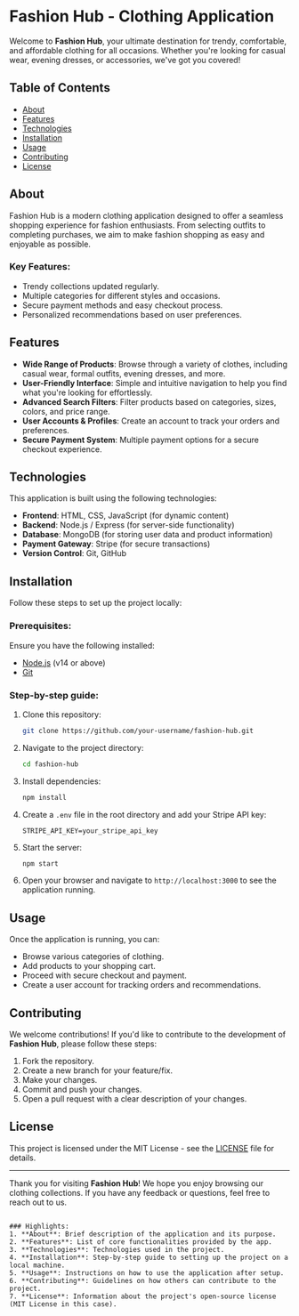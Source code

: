  

# Fashion Hub - Clothing Application

Welcome to **Fashion Hub**, your ultimate destination for trendy, comfortable, and affordable clothing for all occasions. Whether you're looking for casual wear, evening dresses, or accessories, we've got you covered!

## Table of Contents

- [About](#about)
- [Features](#features)
- [Technologies](#technologies)
- [Installation](#installation)
- [Usage](#usage)
- [Contributing](#contributing)
- [License](#license)

## About

Fashion Hub is a modern clothing application designed to offer a seamless shopping experience for fashion enthusiasts. From selecting outfits to completing purchases, we aim to make fashion shopping as easy and enjoyable as possible. 

### Key Features:
- Trendy collections updated regularly.
- Multiple categories for different styles and occasions.
- Secure payment methods and easy checkout process.
- Personalized recommendations based on user preferences.

## Features

- **Wide Range of Products**: Browse through a variety of clothes, including casual wear, formal outfits, evening dresses, and more.
- **User-Friendly Interface**: Simple and intuitive navigation to help you find what you're looking for effortlessly.
- **Advanced Search Filters**: Filter products based on categories, sizes, colors, and price range.
- **User Accounts & Profiles**: Create an account to track your orders and preferences.
- **Secure Payment System**: Multiple payment options for a secure checkout experience.

## Technologies

This application is built using the following technologies:

- **Frontend**: HTML, CSS, JavaScript (for dynamic content)
- **Backend**: Node.js / Express (for server-side functionality)
- **Database**: MongoDB (for storing user data and product information)
- **Payment Gateway**: Stripe (for secure transactions)
- **Version Control**: Git, GitHub

## Installation

Follow these steps to set up the project locally:

### Prerequisites:
Ensure you have the following installed:

- [Node.js](https://nodejs.org) (v14 or above)
- [Git](https://git-scm.com/)

### Step-by-step guide:

1. Clone this repository:
   ```bash
   git clone https://github.com/your-username/fashion-hub.git
   ```

2. Navigate to the project directory:
   ```bash
   cd fashion-hub
   ```

3. Install dependencies:
   ```bash
   npm install
   ```

4. Create a `.env` file in the root directory and add your Stripe API key:
   ```
   STRIPE_API_KEY=your_stripe_api_key
   ```

5. Start the server:
   ```bash
   npm start
   ```

6. Open your browser and navigate to `http://localhost:3000` to see the application running.

## Usage

Once the application is running, you can:

- Browse various categories of clothing.
- Add products to your shopping cart.
- Proceed with secure checkout and payment.
- Create a user account for tracking orders and recommendations.

## Contributing

We welcome contributions! If you'd like to contribute to the development of **Fashion Hub**, please follow these steps:

1. Fork the repository.
2. Create a new branch for your feature/fix.
3. Make your changes.
4. Commit and push your changes.
5. Open a pull request with a clear description of your changes.

## License

This project is licensed under the MIT License - see the [LICENSE](LICENSE) file for details.

---

Thank you for visiting **Fashion Hub**! We hope you enjoy browsing our clothing collections. If you have any feedback or questions, feel free to reach out to us.

```

### Highlights:
1. **About**: Brief description of the application and its purpose.
2. **Features**: List of core functionalities provided by the app.
3. **Technologies**: Technologies used in the project.
4. **Installation**: Step-by-step guide to setting up the project on a local machine.
5. **Usage**: Instructions on how to use the application after setup.
6. **Contributing**: Guidelines on how others can contribute to the project.
7. **License**: Information about the project's open-source license (MIT License in this case).

